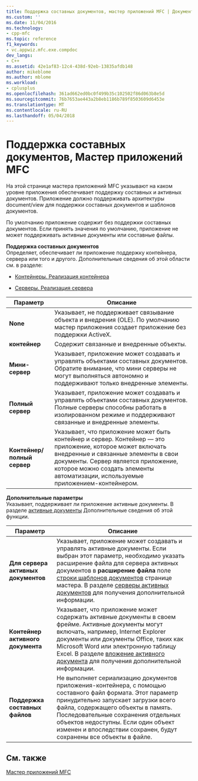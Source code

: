 ```yaml
---
title: Поддержка составных документов, мастер приложений MFC | Документы Microsoft
ms.custom: ''
ms.date: 11/04/2016
ms.technology:
- cpp-mfc
ms.topic: reference
f1_keywords:
- vc.appwiz.mfc.exe.compdoc
dev_langs:
- C++
ms.assetid: 42e1af83-12c4-438d-92eb-13835afdb148
author: mikeblome
ms.author: mblome
ms.workload:
- cplusplus
ms.openlocfilehash: 361ad662ed0bc0f499b35c102502f86d063b8e5d
ms.sourcegitcommit: 76b7653ae443a2b8eb1186b789f8503609d6453e
ms.translationtype: MT
ms.contentlocale: ru-RU
ms.lasthandoff: 05/04/2018
---
```

# <a name="compound-document-support-mfc-application-wizard"></a>Поддержка составных документов, Мастер приложений MFC
На этой странице мастера приложений MFC указывают на каком уровне приложения обеспечивает поддержку составных и активных документов. Приложение должно поддерживать архитектуры document/view для поддержки составных документов и шаблонов документов.  
  
 По умолчанию приложение содержит без поддержки составных документов. Если принять значения по умолчанию, приложение не может поддерживать активные документы или составные файлы.  
  
 **Поддержка составных документов**  
 Определяет, обеспечивает ли приложение поддержку контейнера, сервера или того и другого. Дополнительные сведения об этой области см. в разделе:  
  
-   [Контейнеры. Реализация контейнера](../../mfc/containers-implementing-a-container.md)  
  
-   [Серверы. Реализация сервера](../../mfc/servers-implementing-a-server.md)  
  
|Параметр|Описание|  
|------------|-----------------|  
|**None**|Указывает, не поддерживает связывание объекта и внедрения (OLE). По умолчанию мастер приложения создает приложение без поддержки ActiveX.|  
|**контейнер**|Содержит связанные и внедренные объекты.|  
|**Мини-сервер**|Указывает, приложение может создавать и управлять объектами составных документов. Обратите внимание, что мини серверы не могут выполняться автономно и поддерживают только внедренные элементы.|  
|**Полный сервер**|Указывает, приложение может создавать и управлять объектами составных документов. Полные серверы способны работать в изолированном режиме и поддерживают связанные и внедренные элементы.|  
|**Контейнер/полный сервер**|Указывает, что приложение может быть контейнер и сервер. Контейнер — это приложение, которое может включать внедренные и связанные элементы в свои документы. Сервер является приложение, которое можно создать элементы автоматизации, используемые приложением-контейнером.|  
  
 **Дополнительные параметры**  
 Указывает, поддерживает ли приложение активные документы. В разделе [активные документы](../../mfc/active-documents.md) Дополнительные сведения об этой функции.  
  
|Параметр|Описание|  
|------------|-----------------|  
|**Для сервера активных документов**|Указывает, приложение может создавать и управлять активные документы. Если выбран этот параметр, необходимо указать расширение файла для сервера активных документов в **расширение файла** поле [строки шаблонов документов](../../mfc/reference/document-template-strings-mfc-application-wizard.md) странице мастера. В разделе [серверы активных документов](../../mfc/active-document-servers.md) для получения дополнительной информации.|  
|**Контейнер активного документа**|Указывает, что приложение может содержать активные документы в своем фрейме. Активные документы могут включать, например, Internet Explorer документы или документы Office, таких как Microsoft Word или электронную таблицу Excel. В разделе [вложение активного документа](../../mfc/active-document-containment.md) для получения дополнительной информации.|  
|**Поддержка составных файлов**|Не выполняет сериализацию документов приложения-контейнера, с помощью составного файл формата. Этот параметр принудительно запускает загрузки всего файла, содержащего объекты в память. Последовательные сохранения отдельных объектов недоступны. Если один объект изменен и впоследствии сохранен, будут сохранены все объекты в файле.|  
  
## <a name="see-also"></a>См. также  
 [Мастер приложений MFC](../../mfc/reference/mfc-application-wizard.md)

